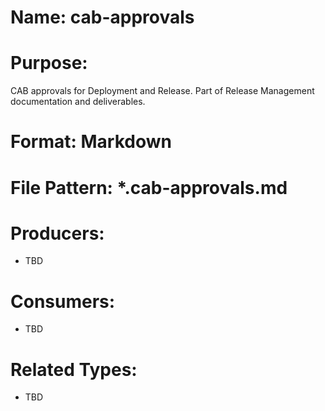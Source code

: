# Name: cab-approvals

# Purpose:
CAB approvals for Deployment and Release. Part of Release Management documentation and deliverables.

# Format: Markdown

# File Pattern: *.cab-approvals.md

# Producers:
- TBD

# Consumers:
- TBD

# Related Types:
- TBD
